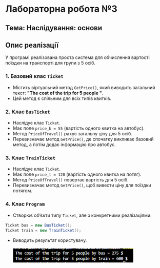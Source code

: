 # Лабораторна робота №3
## Тема: Наслідування: основи
##  Опис реалізації
У програмі реалізована проста система для обчислення вартості поїздки на транспорті для групи з 5 осіб.

### 1. Базовий клас `Ticket`
- Містить віртуальний метод `GetPrice()`, який виводить загальний текст: **"The cost of the trip for 5 people "**.
- Цей метод є спільним для всіх типів квитків.

### 2. Клас `BusTicket`
- Наслідує клас `Ticket`.
- Має поле `price_b = 55` (вартість одного квитка на автобус).
- Метод `PriceOfTravel()` рахує загальну ціну для 5 осіб.
- Перевизначає метод `GetPrice()`, де спочатку викликає базовий метод, а потім додає інформацію про автобус.

### 3. Клас `TrainTicket`
- Наслідує клас `Ticket`.
- Має поле `price_t = 120` (вартість одного квитка на потяг).
- Метод `PriceOfTravel()` повертає вартість для 5 осіб.
- Перевизначає метод `GetPrice()`, щоб вивести ціну для поїздки потягом.

### 4. Клас `Program`
- Створює об’єкти типу `Ticket`, але з конкретними реалізаціями:
```csharp
Ticket bus = new BusTicket();
Ticket train = new TrainTicket();
```
- Виводить результат користувачу.<br><br>
![Screenshot](images/image.png)